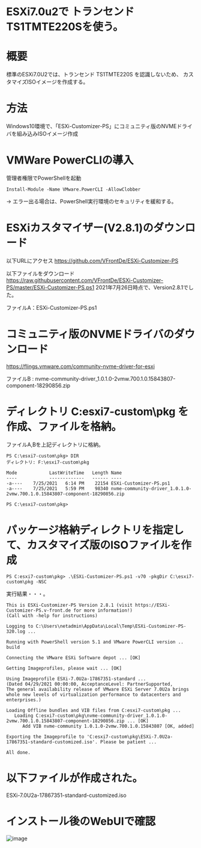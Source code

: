 # ESXi7.0u2で トランセンド TS1TMTE220Sを使う。

# 概要
標準のESXi7.0U2では、トランセンド TS1TMTE220S を認識しないため、
カスタマイズISOイメージを作成する。

# 方法
Windows10環境で、「ESXi-Customizer-PS」にコミュニティ版のNVMEドライバを組み込みISOイメージ作成

# VMWare PowerCLIの導入

管理者権限でPowerShellを起動
```
Install-Module -Name VMware.PowerCLI -AllowClobber
```

→ エラー出る場合は、PowerShell実行環境のセキュリティを緩和する。

# ESXiカスタマイザー(V2.8.1)のダウンロード

以下URLにアクセス
https://github.com/VFrontDe/ESXi-Customizer-PS

以下ファイルをダウンロード
https://raw.githubusercontent.com/VFrontDe/ESXi-Customizer-PS/master/ESXi-Customizer-PS.ps1
2021年7月26日時点で、Version2.8.1でした。

ファイルA：ESXi-Customizer-PS.ps1


# コミュニティ版のNVMEドライバのダウンロード
https://flings.vmware.com/community-nvme-driver-for-esxi

ファイルB : nvme-community-driver_1.0.1.0-2vmw.700.1.0.15843807-component-18290856.zip


# ディレクトリ C:esxi7-custom\pkg を作成、ファイルを格納。

ファイルA,Bを上記ディレクトリに格納。

```
PS C:\esxi7-custom\pkg> DIR
ディレクトリ: F:\esxi7-custom\pkg

Mode            LastWriteTime   Length Name
----            -------------   ------ ----
-a----    7/25/2021   6:14 PM    22154 ESXi-Customizer-PS.ps1
-a----    7/25/2021   5:59 PM    98340 nvme-community-driver_1.0.1.0-2vmw.700.1.0.15843807-component-18290856.zip

PS C:\esxi7-custom\pkg>
```


# パッケージ格納ディレクトリを指定して、カスタマイズ版のISOファイルを作成
```
PS C:esxi7-custom\pkg> .\ESXi-Customizer-PS.ps1 -v70 -pkgDir C:\esxi7-custom\pkg -NSC
```
実行結果・・・。
```
This is ESXi-Customizer-PS Version 2.8.1 (visit https://ESXi-Customizer-PS.v-front.de for more information!)
(Call with -help for instructions)

Logging to C:\Users\netadmin\AppData\Local\Temp\ESXi-Customizer-PS-320.log ...

Running with PowerShell version 5.1 and VMware PowerCLI version .. build

Connecting the VMware ESXi Software depot ... [OK]

Getting Imageprofiles, please wait ... [OK]

Using Imageprofile ESXi-7.0U2a-17867351-standard ...
(Dated 04/29/2021 00:00:00, AcceptanceLevel: PartnerSupported,
The general availability release of VMware ESXi Server 7.0U2a brings whole new levels of virtualization performance to datacenters and enterprises.)

Loading Offline bundles and VIB files from C:esxi7-custom\pkg ...
   Loading C:esxi7-custom\pkg\nvme-community-driver_1.0.1.0-2vmw.700.1.0.15843807-component-18290856.zip ... [OK]
      Add VIB nvme-community 1.0.1.0-2vmw.700.1.0.15843807 [OK, added]

Exporting the Imageprofile to 'C:esxi7-custom\pkg\ESXi-7.0U2a-17867351-standard-customized.iso'. Please be patient ...

All done.
```


# 以下ファイルが作成された。

ESXi-7.0U2a-17867351-standard-customized.iso

# インストール後のWebUIで確認
![image](https://user-images.githubusercontent.com/19838489/126905413-a2133511-c7cd-4084-be0c-f7e55ecd2d07.png)
